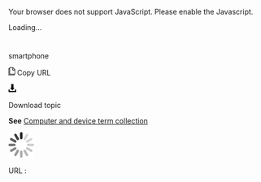 Your browser does not support JavaScript. Please enable the Javascript.

Loading...

# 

smartphone

![Copy URL](smartphone_files/Copy.png)
Copy URL

![Download](smartphone_files/Download.png)

Download topic

**See** [Computer and device term collection](https://worldready.cloudapp.net/Styleguide/Read?id=2700&topicid=26597)

![In progress](smartphone_files/activity-large.gif)

URL :
